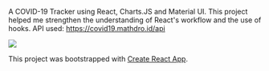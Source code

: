 A COVID-19 Tracker using React, Charts.JS and Material UI.
This project helped me strengthen the understanding of React's workflow and the use of hooks.
API used: https://covid19.mathdro.id/api

![](img1.jpg)

This project was bootstrapped with [Create React App](https://github.com/facebook/create-react-app).

